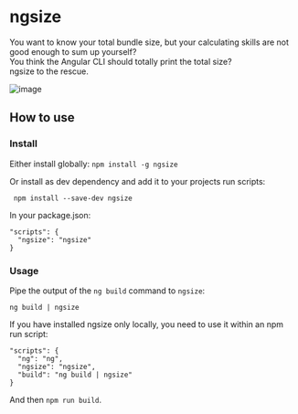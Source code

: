 # ngsize
You want to know your total bundle size, but your calculating skills are not good enough to sum up yourself?<br>
You think the Angular CLI should totally print the total size?<br>
ngsize to the rescue.

![image](https://user-images.githubusercontent.com/2671139/30515379-b6e66eda-9b26-11e7-899e-36c8ceb9d6ab.png)

## How to use
### Install
Either install globally: `npm install -g ngsize`

Or install as dev dependency and add it to your projects run scripts:
```
 npm install --save-dev ngsize
```

In your package.json: 
```
"scripts": {
  "ngsize": "ngsize"
}
```

### Usage
Pipe the output of the `ng build` command to `ngsize`:
```
ng build | ngsize
```

If you have installed ngsize only locally, you need to use it within an npm run script:
```
"scripts": {
  "ng": "ng",
  "ngsize": "ngsize",
  "build": "ng build | ngsize"
}
```

And then `npm run build`.
